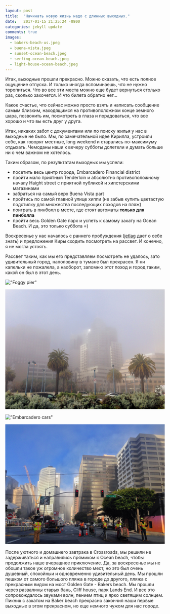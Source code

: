 ```yaml
---
layout: post
title:  "Начинать новую жизнь надо с длинных выходных."
date:   2017-01-15 21:25:24 -0800
categories: jekyll update
comments: true
images:
  - bakers-beach-us.jpeg
  - buena-vista.jpeg
  - sunset-ocean-beach.jpeg
  - serfing-ocean-beach.jpeg
  - light-house-ocean-beach.jpeg
---
```

Итак, выходные прошли прекрасно. Можно сказать, что есть полное ощущение отпуска. И только иногда вспоминаешь, что не нужно торопиться. Что во все эти места можно еще будет вернуться столько раз, сколько захочется. И что билета обратно нет...

Какое счастье, что сейчас можно просто взять и написать сообщение самым близким, находящимся на противоположном конце земного шара, позвонить им, посмотреть в глаза и порадоваться, что все хорошо и что вы есть друг у друга.
<!--separate-->

Итак, никаких забот с документами или по поиску жилья у нас в выходные не было. Мы, по замечательной идее Кирилла, устроили себе, как говорят местные, long weekend и старались по-максимуму отдыхать. Чемоданы наши к вечеру субботы долетели и думать больше ни о чем важном не хотелось.

Таким образом, по результатам выходных мы успели:
* посетить весь центр города, Embarcadero Financial district
* пройти мало приятный Tenderloin  и абсолютно противоположному началу  Haight street с приятной публикой и хипстерскими магазинами
* забраться на самый верх Buena Vista part
* пройтись по самой главной улице хиппи (не забыв купить цветастую подстилку для множества последующих походов на пляж)
* поиграть в пинболл в месте, где стоят автоматы **только для пинболла**
* пройти весь Golden Gate парк и успеть к самому закату на Ocean Beach.
И да, это только суббота =)

Воскресенье у нас началось с раннего пробуждения ([jetlag](https://ru.wikipedia.org/wiki/%D0%94%D0%B6%D0%B5%D1%82%D0%BB%D0%B0%D0%B3) дает о себе знать) и предложения Киры сходить посмотреть на рассвет. И конечно, я не могла устоять.

Рассвет таким, как мы его представляем посмотреть не удалось, зато удивительный город, наполовину в тумане был прекрасен. Я ни капельки не пожалела, а наоборот, запомню этот поход и город таким, какой он был в этот день.

!["Foggy pier"](/assets/images/posts/2017-01-15-first-weekend/foggy-pier.jpeg)

!["Foggy Embarcadero"](/assets/images/posts/2017-01-15-first-weekend/foggy-embarcadero.jpeg)

!["Embarcadero cars"](/assets/images/posts/2017-01-15-first-weekend/cars.jpeg)

!["Beale St."](/assets/images/posts/2017-01-15-first-weekend/walking-at-beale.jpeg)

После уютного и домашнего завтрака в Crossroads, мы решили не задерживаться и направились прямиком к Ocean beach, чтобы продолжить наше вчерашнее приключение. Да, за воскресенье мы не обошли такое уж огромное количество мест, но это был очень душевный, спокойныи и одновременно удивительный день. Мы прошли пешком от самого большого пляжа в городе до другого, пляжа с прекрасным видом на мост  Golden Gate - Bakers beach. Мы прошли через развалины старых бань, Cliff house, парк Lands End. И все это сопровождалось звуками волн, пением птиц и ярко светящим  солнцем.
Пикник с закатом на  Baker beach прекрасно закончил наши первые выходные в этом прекрасном, но еще немного чужом для нас городе.




